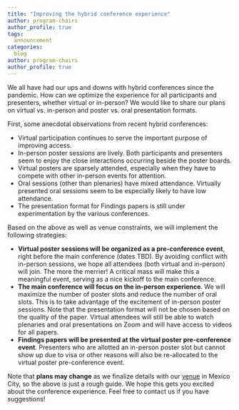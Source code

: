 ```yaml
---
title: "Improving the hybrid conference experience"
author: program-chairs
author_profile: true
tags:
  announcement
categories:
  blog
author: program-chairs
author_profile: true
---
```


We all have had our ups and downs with hybrid conferences since the pandemic. How can we optimize the experience for all participants and presenters, whether virtual or in-person? We would like to share our plans on virtual vs. in-person and poster vs. oral presentation formats. 

First, some anecdotal observations from recent hybrid conferences:

* Virtual participation continues to serve the important purpose of improving access.
* In-person poster sessions are lively. Both participants and presenters seem to enjoy the close interactions occurring beside the poster boards. 
* Virtual posters are sparsely attended, especially when they have to compete with other in-person events for attention. 
* Oral sessions (other than plenaries) have mixed attendance. Virtually presented oral sessions seem to be especially likely to have low attendance. 
* The presentation format for Findings papers is still under experimentation by the various conferences. 

Based on the above as well as venue constraints, we will implement the following strategies:

* **Virtual poster sessions will be organized as a pre-conference event**, right before the main conference (dates TBD). By avoiding conflict with in-person sessions, we hope all attendees (both virtual and in-person) will join. The more the merrier! A critical mass will make this a meaningful event, serving as a nice kickoff to the main conference.
* **The main conference will focus on the in-person experience**. We will maximize the number of poster slots and reduce the number of oral slots. This is to take advantage of the excitement of in-person poster sessions. Note that the presentation format will not be chosen based on the quality of the paper. Virtual attendees will still be able to watch plenaries and oral presentations on Zoom and will have access to videos for all papers.
* **Findings papers will be presented at the virtual poster pre-conference event**. Presenters who are allotted an in-person poster slot but cannot show up due to visa or other reasons will also be re-allocated to the virtual poster pre-conference event. 

Note that **plans may change** as we finalize details with our [venue](https://2024.naacl.org/venue/) in Mexico City, so the above is just a rough guide. We hope this gets you excited about the conference experience. Feel free to contact us if you have suggestions! 
